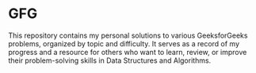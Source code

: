 # GFG
This repository contains my personal solutions to various GeeksforGeeks problems, organized by topic and difficulty. It serves as a record of my progress and a resource for others who want to learn, review, or improve their problem-solving skills in Data Structures and Algorithms.
